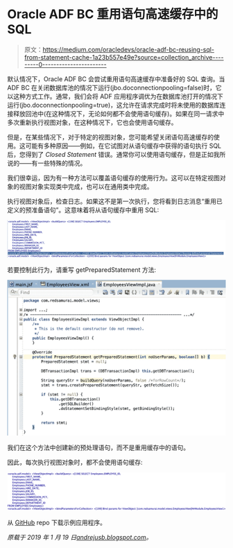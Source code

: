 # Oracle ADF BC 重用语句高速缓存中的 SQL

> 原文：<https://medium.com/oracledevs/oracle-adf-bc-reusing-sql-from-statement-cache-1a23b557e49e?source=collection_archive---------0----------------------->

默认情况下，Oracle ADF BC 会尝试重用语句高速缓存中准备好的 SQL 查询。当 ADF BC 在关闭数据库池的情况下运行(jbo.doconnectionpooling=false)时，它以这种方式工作。通常，我们会将 ADF 应用程序调优为在数据库池打开的情况下运行(jbo.doconnectionpooling=true)，这允许在请求完成时将未使用的数据库连接释放回池中(在这种情况下，无论如何都不会使用语句缓存)。如果在同一请求中多次重新执行视图对象，在这种情况下，它也会使用语句缓存。

但是，在某些情况下，对于特定的视图对象，您可能希望关闭语句高速缓存的使用。这可能有多种原因——例如，在它试图对从语句缓存中获得的语句执行 SQL 后，您得到了 *Closed Statement* 错误。通常你可以使用语句缓存，但是正如我所说的——有一些特殊的情况。

我们很幸运，因为有一种方法可以覆盖语句缓存的使用行为。这可以在特定视图对象的视图对象实现类中完成，也可以在通用类中完成。

执行视图对象后，检查日志。如果这不是第一次执行，您将看到日志消息“重用已定义的预准备语句”。这意味着将从语句缓存中重用 SQL:

![](img/b935d74a4d3e27425573a60bec0e8c8e.png)

若要控制此行为，请重写 getPreparedStatement 方法:

![](img/598b86d560c05e42d44917e49c461150.png)

我们在这个方法中创建新的预处理语句，而不是重用缓存中的语句。

因此，每次执行视图对象时，都不会使用语句缓存:

![](img/7d4b02711de19366f2483055dae960b6.png)

从 [GitHub](https://github.com/abaranovskis-redsamurai/PreparedStatementApp) repo 下载示例应用程序。

*原载于 2019 年 1 月 19 日*[*andrejusb.blogspot.com*](https://andrejusb.blogspot.com/2019/01/oracle-adf-bc-reusing-sql-from.html)*。*